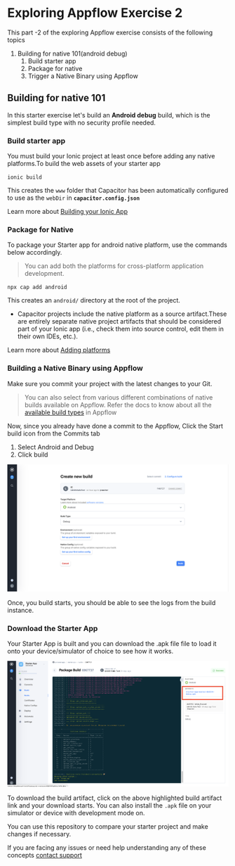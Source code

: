# Exploring Appflow Exercise 2

This part -2 of the exploring Appflow exercise consists of the following topics

1. Building for native 101(android debug)
    1. Build starter app
    2. Package for native
    3. Trigger a Native Binary using Appflow
  
## Building for native 101

In this starter exercise let's build an **Android debug** build, which is the simplest build type with no security profile needed.

### Build starter app

You must build your Ionic project at least once before adding any native platforms.To build the web assets of your starter app 

```
ionic build 
```

This creates the `www` folder that Capacitor has been automatically configured to use as the `webDir` in **`capacitor.config.json`**

Learn more about [Building your Ionic App](https://capacitorjs.com/docs/getting-started/with-ionic#build-your-ionic-app) 

### Package for Native

To package your Starter app for android native platform, use the commands below accordingly. 

> You can add both the platforms for cross-platform application development.

```
npx cap add android
```

This creates an `android/` directory at the root of the project. 

* Capacitor projects include the native platform as a source artifact.These are entirely separate native project artifacts that should be considered part of your Ionic app (i.e., check them  into source control, edit them in their own IDEs, etc.).

Learn more about [Adding platforms](https://capacitorjs.com/docs/getting-started/with-ionic#add-platforms) 

### Building a Native Binary using Appflow

Make sure you commit your project with the latest changes to your Git.

> You can also select from various different combinations of native builds available on Appflow. Refer the docs to know about all the [available build types](https://ionicframework.com/docs/appflow/package/build-types) in Appflow

Now, since you already have done a commit to the Appflow, Click the Start build icon from the Commits tab

  1. Select Android and Debug
  2. Click build

![Appflow](images/img1_9.png)

Once, you build starts, you should be able to see the logs from the build instance.

### Download the Starter App

Your Starter App is built and you can download the .apk file file to load it onto your device/simulator of choice to see how it works.

![Appflow](images/img1_10.png)




To download the build artifact, click on the above highlighted build artifact link and your download starts.
You can also install the `.apk` file on your simulator or device with development mode on.


You can use this repository to compare your starter project and make changes if necessary.

If you are facing any issues or need help understanding any of these concepts [contact support](support@ionic.io)
